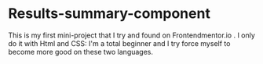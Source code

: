 # Results-summary-component
This is my first mini-project that I try and found on Frontendmentor.io . I only do it with Html and CSS: I'm a total beginner and I try force myself to become more good on these two languages.
